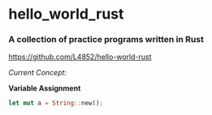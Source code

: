 # hello_world_rust

### A collection of practice programs written in Rust ###
https://github.com/L4852/hello-world-rust

*Current Concept:*

**Variable Assignment**

```rs
let mut a = String::new();
```